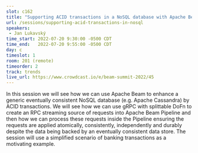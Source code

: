 ```yaml
---
slot: c162
title: "Supporting ACID transactions in a NoSQL database with Apache Beam"
url: /sessions/supporting-acid-transactions-in-nosql
speakers:
 - Jan Lukavský
time_start: 2022-07-20 9:30:00 -0500 CDT
time_end:   2022-07-20 9:55:00 -0500 CDT
day: c
timeslot: 1
room: 201 (remote)
timeorder: 2
track: trends
live_url: https://www.crowdcast.io/e/beam-summit-2022/45
---
```


In this session we will see how we can use Apache Beam to enhance a generic eventually consistent NoSQL database (e.g. Apache Cassandra) by ACID transactions. We will see how we can use gRPC with splittable DoFn to create an RPC streaming source of requests into Apache Beam Pipeline and then how we can process these requests inside the Pipeline ensuring the requests are applied atomically, consistently, independently and durably despite the data being backed by an eventually consistent data store. The session will use a simplified scenario of banking transactions as a motivating example.